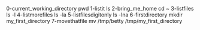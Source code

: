 0-current_working_directory    pwd
1-listit                       ls 
2-bring_me_home                cd ~ 
3-listfiles                    ls -l
4-listmorefiles                ls -la
5-listfilesdigitonly           ls -lna
6-firstdirectory               mkdir my_first_directory
7-movethatfile                 mv /tmp/betty /tmp/my_first_directory
